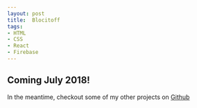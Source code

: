```yaml
---
layout: post
title:  Blocitoff
tags:
- HTML
- CSS
- React
- Firebase
---
```


<h2>Coming July 2018!</h2>

<p>In the meantime, checkout some of my other projects on <a href="http://github.com/allyrv">Github <i class="fa fa-github"></i></a></p>
